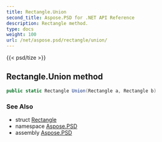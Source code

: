 ```yaml
---
title: Rectangle.Union
second_title: Aspose.PSD for .NET API Reference
description: Rectangle method. 
type: docs
weight: 100
url: /net/aspose.psd/rectangle/union/
---
```

{{< psd/tize >}}
## Rectangle.Union method

```csharp
public static Rectangle Union(Rectangle a, Rectangle b)
```

### See Also

* struct [Rectangle](../)
* namespace [Aspose.PSD](../../rectangle/)
* assembly [Aspose.PSD](../../../)


